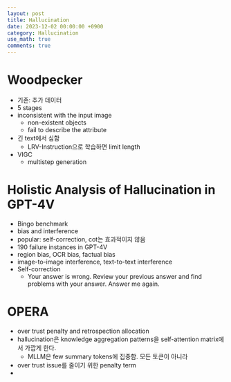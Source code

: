 ```yaml
---
layout: post
title: Hallucination
date: 2023-12-02 00:00:00 +0900
category: Hallucination
use_math: true
comments: true
---
```



# Woodpecker
- 기존: 추가 데이터
- 5 stages
- inconsistent with the input image
  - non-existent objects
  - fail to describe the attribute
- 긴 text에서 심함
  - LRV-Instruction으로 학습하면 limit length
- VIGC
  - multistep generation
  
# Holistic Analysis of Hallucination in GPT-4V

- Bingo benchmark
- bias and interference
- popular: self-correction, cot는 효과적이지 않음
- 190 failure instances in GPT-4V
- region bias, OCR bias, factual bias
- image-to-image interference, text-to-text interference
- Self-correction
  - Your answer is wrong. Review your previous answer and find problems with your answer. Answer me again.

# OPERA
- over trust penalty and retrospection allocation 
- hallucination은 knowledge aggregation patterns을 self-attention matrix에서 가깝게 한다.
  - MLLM은 few summary tokens에 집중함. 모든 토큰이 아니라
- over trust issue를 줄이기 위한 penalty term
- 